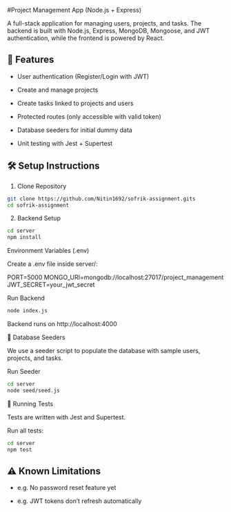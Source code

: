 #Project Management App (Node.js + Express)

A full-stack application for managing users, projects, and tasks.
The backend is built with Node.js, Express, MongoDB, Mongoose, and JWT authentication, while the frontend is powered by React.

## 🚀 Features

- User authentication (Register/Login with JWT)

- Create and manage projects

- Create tasks linked to projects and users

- Protected routes (only accessible with valid token)

- Database seeders for initial dummy data

- Unit testing with Jest + Supertest

## 🛠️ Setup Instructions
1. Clone Repository
```bash
git clone https://github.com/Nitin1692/sofrik-assignment.gits
cd sofrik-assignment
```

2. Backend Setup
```bash
cd server
npm install
```

Environment Variables (.env)

Create a .env file inside server/:

PORT=5000
MONGO_URI=mongodb://localhost:27017/project_management
JWT_SECRET=your_jwt_secret

Run Backend
```bash
node index.js
```


Backend runs on http://localhost:4000


🌱 Database Seeders

We use a seeder script to populate the database with sample users, projects, and tasks.

Run Seeder
```bash
cd server
node seed/seed.js
```

🧪 Running Tests

Tests are written with Jest and Supertest.

Run all tests:
```bash
cd server
npm test
```

## ⚠️ Known Limitations
<!-- TODO: Fill this section -->

- e.g. No password reset feature yet

- e.g. JWT tokens don’t refresh automatically